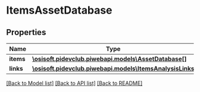 # ItemsAssetDatabase

## Properties
Name | Type | Description | Notes
------------ | ------------- | ------------- | -------------
**items** | [**\osisoft.pidevclub.piwebapi.models\AssetDatabase[]**](AssetDatabase.md) |  | [optional] 
**links** | [**\osisoft.pidevclub.piwebapi.models\ItemsAnalysisLinks**](ItemsAnalysisLinks.md) |  | [optional] 

[[Back to Model list]](../README.md#documentation-for-models) [[Back to API list]](../README.md#documentation-for-api-endpoints) [[Back to README]](../README.md)



